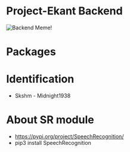 # Project-Ekant Backend

![Backend Meme!](https://img-9gag-fun.9cache.com/photo/aB3n3N2_700bwp.webp)

# Packages


# Identification
- Skshm - Midnight1938

# About SR module
- https://pypi.org/project/SpeechRecognition/
- pip3 install SpeechRecognition

